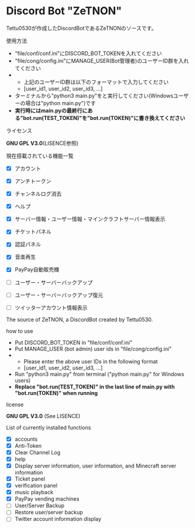 # Discord Bot "ZeTNON"

Tettu0530が作成したDiscordBotであるZeTNONのソースです。

使用方法

- "file/conf/conf.ini"にDISCORD_BOT_TOKENを入れてください
- "file/cong/config.ini"にMANAGE_USER(Bot管理者)のユーザーID群を入れてください
- - 上記のユーザーID群は以下のフォーマットで入力してください
  - [user_id1, user_id2, user_id3, ...]
- ターミナルから"python3 main.py"をと実行してください(Windowsユーザーの場合は"python main.py")です
- **実行時にはmain.pyの最終行にある"bot.run(TEST_TOKEN)"を"bot.run(TOKEN)"に書き換えてください**

ライセンス

**GNU GPL V3.0**(LISENCE参照)


現在搭載されている機能一覧
- [x] アカウント
- [x] アンチトークン
- [x] チャンネルログ消去
- [x] ヘルプ
- [x] サーバー情報・ユーザー情報・マインクラフトサーバー情報表示
- [x] チケットパネル
- [x] 認証パネル
- [x] 音楽再生
- [x] PayPay自動販売機
- [ ] ユーザー・サーバーバックアップ
- [ ] ユーザー・サーバーバックアップ復元
- [ ] ツイッターアカウント情報表示


The source of ZeTNON, a DiscordBot created by Tettu0530.

how to use

- Put DISCORD_BOT_TOKEN in "file/conf/conf.ini"
- Put MANAGE_USER (bot admin) user ids in "file/cong/config.ini"
- - Please enter the above user IDs in the following format
  - [user_id1, user_id2, user_id3, ...]
- Run "python3 main.py" from terminal ("python main.py" for Windows users)
- **Replace "bot.run(TEST_TOKEN)" in the last line of main.py with "bot.run(TOKEN)" when running**

license

**GNU GPL V3.0** (See LISENCE)


List of currently installed functions
- [x] accounts
- [x] Anti-Token
- [x] Clear Channel Log
- [x] help
- [x] Display server information, user information, and Minecraft server information
- [x] Ticket panel
- [x] verification panel
- [x] music playback
- [x] PayPay vending machines
- [ ] User/Server Backup
- [ ] Restore user/server backup
- [ ] Twitter account information display
